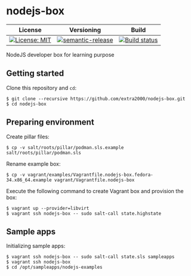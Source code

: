 # nodejs-box

| License | Versioning | Build |
| ------- | ---------- | ----- |
| [![License: MIT](https://img.shields.io/badge/License-MIT-yellow.svg)](https://opensource.org/licenses/MIT) | [![semantic-release](https://img.shields.io/badge/%20%20%F0%9F%93%A6%F0%9F%9A%80-semantic--release-e10079.svg)](https://github.com/semantic-release/semantic-release) | [![Build status](https://ci.appveyor.com/api/projects/status/57d32bgoimmd65n9/branch/master?svg=true)](https://ci.appveyor.com/project/nikAizuddin/nodejs-box/branch/master) |

NodeJS developer box for learning purpose


## Getting started

Clone this repository and `cd`:
```
$ git clone --recursive https://github.com/extra2000/nodejs-box.git
$ cd nodejs-box
```


## Preparing environment

Create pillar files:
```
$ cp -v salt/roots/pillar/podman.sls.example salt/roots/pillar/podman.sls
```

Rename example box:
```
$ cp -v vagrant/examples/Vagrantfile.nodejs-box.fedora-34.x86_64.example vagrant/Vagrantfile.nodejs-box
```

Execute the following command to create Vagrant box and provision the box:
```
$ vagrant up --provider=libvirt
$ vagrant ssh nodejs-box -- sudo salt-call state.highstate
```


## Sample apps

Initializing sample apps:
```
$ vagrant ssh nodejs-box -- sudo salt-call state.sls sampleapps
$ vagrant ssh nodejs-box
$ cd /opt/sampleapps/nodejs-examples
```
